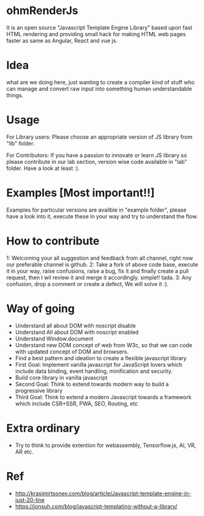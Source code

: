 # ohmRenderJs
It is an open source "Javascript Template Engine Library" based upon fast HTML rendering and providing small hack for making HTML web pages faster as same as Angular, React and vue js.  

# Idea
what are we doing here, just wanting to create a compiler kind of stuff who can manage and convert raw input into something human understandable things.

# Usage
For Library users: Please choose an appropriate version of JS library from "lib" folder.

For Contributors: If you have a passion to innovate or learn JS library so please contribute in our lab section, version wise code available in "lab" folder. Have a look at least :).

# Examples [Most important!!]
Examples for particular versions are availble in "example folder", please have a look into it, execute these in your way and try to understand the flow.

# How to contribute
1: Welcoming your all suggestion and feedback from all channel, right now our preferable channel is github. 
2: Take a fork of above code base, execute it in your way, raise confusions, raise a bug, fix it and finally create a pull request, then I wil review it and merge it accordingly. simple!! tada.
3: Any confusion, drop a comment or create a defect, We will solve it :).

# Way of going
  - Understand all about DOM with noscript disable
  - Understand All about DOM with noscript enabled
  - Understand Window.document
  - Understand new DOM concept of web from W3c, so that we can code with updated concept of DOM and browsers.
  - Find a best pattern and ideation to create a flexible javascript library
  - First Goal: Implement vanilla javascript for JavaScript lovers which include data binding, event handling, minification and security. 
  - Build core library in vanilla javascript
  - Second Goal: Think to extend towards modern way to build a progressive library 
  - Third Goal: Think to extend a modern Javascript towards a framework which include CSR+SSR, PWA, SEO, Routing, etc

# Extra ordinary
  - Try to think to provide extention for webassembly, Tensorflow.js, AI, VR, AR etc.     
  
# Ref
- http://krasimirtsonev.com/blog/article/Javascript-template-engine-in-just-20-line
- https://jonsuh.com/blog/javascript-templating-without-a-library/
